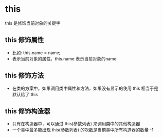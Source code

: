 # this
this 是修饰当前对象的关键字

## this 修饰属性
- 比如: this.name = name;
- 表示当前对象的属性，this.name 表示当前对象的name

## this 修饰方法
- 在类的方案中，如果调用类中属性和方法，如果没有显示的使用 this 相当于是默认给了 this

## this 修饰构造器
- 只有在构造器中，可以通过 this(参数列表) 来调用类中的其他构造器
- 一个类中最多能出现 this(参数列表) 的次数是当前类中所有构造器的数量 -1
